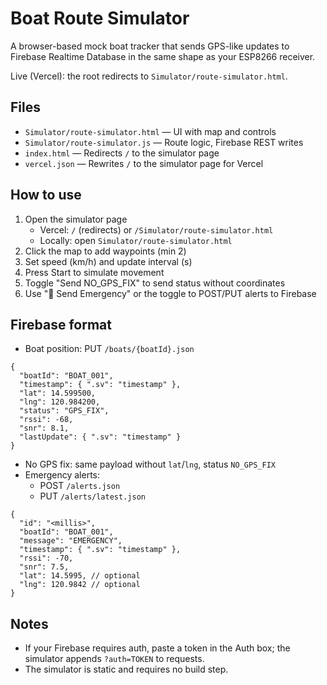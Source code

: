 # Boat Route Simulator

A browser-based mock boat tracker that sends GPS-like updates to Firebase Realtime Database in the same shape as your ESP8266 receiver.

Live (Vercel): the root redirects to `Simulator/route-simulator.html`.

## Files
- `Simulator/route-simulator.html` — UI with map and controls
- `Simulator/route-simulator.js` — Route logic, Firebase REST writes
- `index.html` — Redirects `/` to the simulator page
- `vercel.json` — Rewrites `/` to the simulator page for Vercel

## How to use
1. Open the simulator page
   - Vercel: `/` (redirects) or `/Simulator/route-simulator.html`
   - Locally: open `Simulator/route-simulator.html`
2. Click the map to add waypoints (min 2)
3. Set speed (km/h) and update interval (s)
4. Press Start to simulate movement
5. Toggle "Send NO_GPS_FIX" to send status without coordinates
6. Use "🚨 Send Emergency" or the toggle to POST/PUT alerts to Firebase

## Firebase format
- Boat position: PUT `/boats/{boatId}.json`
```
{
  "boatId": "BOAT_001",
  "timestamp": { ".sv": "timestamp" },
  "lat": 14.599500,
  "lng": 120.984200,
  "status": "GPS_FIX",
  "rssi": -68,
  "snr": 8.1,
  "lastUpdate": { ".sv": "timestamp" }
}
```
- No GPS fix: same payload without `lat`/`lng`, status `NO_GPS_FIX`
- Emergency alerts:
  - POST `/alerts.json`
  - PUT `/alerts/latest.json`
```
{
  "id": "<millis>",
  "boatId": "BOAT_001",
  "message": "EMERGENCY",
  "timestamp": { ".sv": "timestamp" },
  "rssi": -70,
  "snr": 7.5,
  "lat": 14.5995, // optional
  "lng": 120.9842 // optional
}
```

## Notes
- If your Firebase requires auth, paste a token in the Auth box; the simulator appends `?auth=TOKEN` to requests.
- The simulator is static and requires no build step.
